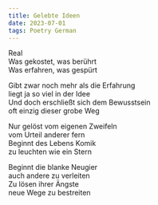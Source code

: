 ```yaml
---
title: Gelebte Ideen
date: 2023-07-01
tags: Poetry German
---
```


Real <br>
Was gekostet, was berührt <br>
Was erfahren, was gespürt <br>

Gibt zwar noch mehr als die Erfahrung <br>
liegt ja so viel in der Idee <br>
Und doch erschließt sich dem Bewusstsein <br>
oft einzig dieser grobe Weg <br>

Nur gelöst vom eigenen Zweifeln <br>
vom Urteil anderer fern <br>
Beginnt des Lebens Komik <br>
zu leuchten wie ein Stern <br>

Beginnt die blanke Neugier <br>
auch andere zu verleiten <br>
Zu lösen ihrer Ängste <br>
neue Wege zu bestreiten <br>
